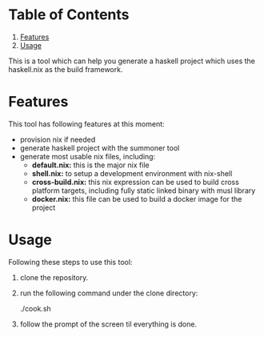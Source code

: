 
# Table of Contents

1.  [Features](#org0f3b7ad)
2.  [Usage](#org52f25fc)

This is a tool which can help you generate a haskell project which uses the haskell.nix as the build framework.


<a id="org0f3b7ad"></a>

# Features

This tool has following features at this moment:

-   provision nix if needed
-   generate haskell project with the summoner tool
-   generate most usable nix files, including:
    -   **default.nix:** this is the major nix file
    -   **shell.nix:** to setup a development environment with nix-shell
    -   **cross-build.nix:** this nix expression can be used to build cross platform targets, including fully static linked binary with musl library
    -   **docker.nix:** this file can be used to build a docker image for the project


<a id="org52f25fc"></a>

# Usage

Following these steps to use this tool:

1.  clone the repository.
2.  run the following command under the clone directory:

    ./cook.sh <the directory where the project will be put> <the name of the project>

1.  follow the prompt of the screen til everything is done.

